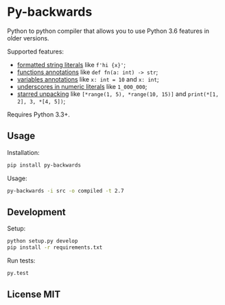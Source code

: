 # Py-backwards

Python to python compiler that allows you to use Python 3.6 features in older versions.

Supported features:

* [formatted string literals](https://docs.python.org/3/whatsnew/3.6.html#pep-498-formatted-string-literals) like `f'hi {x}'`;
* [functions annotations](https://www.python.org/dev/peps/pep-3107/) like `def fn(a: int) -> str`;
* [variables annotations](https://docs.python.org/3/whatsnew/3.6.html#whatsnew36-pep526) like `x: int = 10` and `x: int`;
* [underscores in numeric literals](https://docs.python.org/3/whatsnew/3.6.html#pep-515-underscores-in-numeric-literals) like `1_000_000`;
* [starred unpacking](https://docs.python.org/3/whatsnew/3.5.html#pep-448-additional-unpacking-generalizations) like `[*range(1, 5), *range(10, 15)]` and `print(*[1, 2], 3, *[4, 5])`;

Requires Python 3.3+.

## Usage

Installation:

```bash
pip install py-backwards
```

Usage:

```bash
py-backwards -i src -o compiled -t 2.7
```

## Development

Setup:

```bash
python setup.py develop
pip install -r requirements.txt
```

Run tests:

```bash
py.test
```

## License MIT
